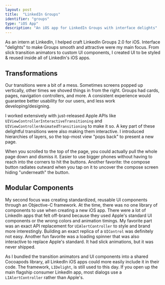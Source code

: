 ```yaml
---
layout: post
title:  "LinkedIn Groups"
identifier: "groups"
type: "iOS App"
description: "An iOS app for LinkedIn Groups with interface delights"
---
```

<section>
<p class="emphasized">As an intern at LinkedIn, I helped craft LinkedIn Groups 2.0 
for iOS. Interface "delights" to make Groups smooth and attractive were my main 
focus. From slick transition animators to custom UI components, I created UI to be 
styled & reused inside all of LinkedIn's iOS apps.</p>
</section>

<section markdown="1">

## Transformations

Our transitions were a bit of a mess. Sometimes screens popped up vertically, other 
times we shoved things in from the right. Groups had cards, pages, navigation 
controllers, and more. A consistent experience would guarantee better usability for 
our users, and less work developing/designing.

I worked extensively with just-released Apple APIs like 
`UIViewControllerInteractiveTransitioning` and 
`UIViewControllerAnimatedTransitioning` to make it so. A key part of these 
delightful transitions were also making them interactive. I introduced hierarchies 
of layers, so the top-most view "pops back" to present a new page.

When you scrolled to the top of the page, you could actually pull the whole page 
down and dismiss it. Easier to use bigger phones without having to reach into the 
corners to hit the buttons. Another favorite: the compose button radiates outward 
when you tap on it to uncover the compose screen hiding "underneath" the button.

</section>

<section markdown="1">

## Modular Components

My second focus was creating standardized, reusable UI components through an 
Objective-C framework. At the time, there was no one library of components to use 
when creating a new iOS app. There were a lot of LinkedIn apps that felt off-brand 
because they used Apple's standard UI components or the wrong colors and animation 
timings. My favorite part was an exact API replacement for `UIAlertController` to 
style and brand more interestingly. Building an exact replica of a `UIControl` was 
definitely not easy. Another fun favorite was a loading spinner that was also 
interactive to replace Apple's standard. It had slick animations, but it was never 
shipped.

As I bundled the transition animators and UI components into a shared Cocoapods 
library, all LinkedIn iOS apps could more easily include it in their code. The 
framework, `LIDelight`, is still used to this day. If you open up the main flagship 
consumer LinkedIn app, most dialogs use a `LIAlertController` rather than Apple's.

</section>
